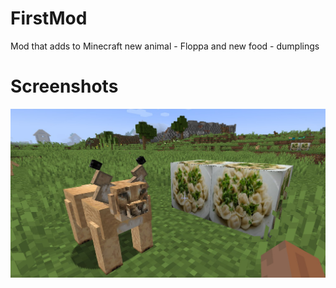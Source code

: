 # FirstMod
Mod that adds to Minecraft new animal - Floppa and new food - dumplings

# Screenshots
![Image of Floppa](/screenshots/Screenshot_Floppa.jpg)
